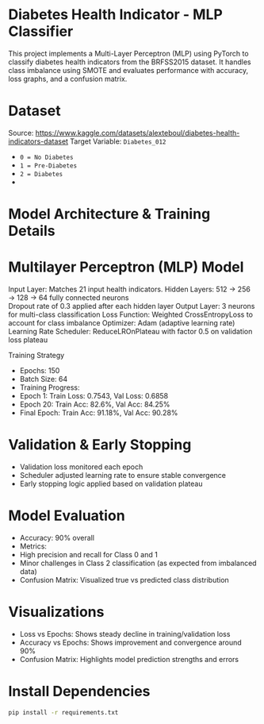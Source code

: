 # Diabetes Health Indicator - MLP Classifier

This project implements a Multi-Layer Perceptron (MLP) using PyTorch to classify diabetes health indicators from the BRFSS2015 dataset. It handles class imbalance using SMOTE and evaluates performance with accuracy, loss graphs, and a confusion matrix.

# Dataset
Source: https://www.kaggle.com/datasets/alexteboul/diabetes-health-indicators-dataset
Target Variable: `Diabetes_012`  
  - `0 = No Diabetes`  
  - `1 = Pre-Diabetes`  
  - `2 = Diabetes`
  - 
# Model Architecture & Training Details

# Multilayer Perceptron (MLP) Model
Input Layer: Matches 21 input health indicators.
Hidden Layers: 512 → 256 → 128 → 64 fully connected neurons  
Dropout rate of 0.3 applied after each hidden layer
Output Layer: 3 neurons for multi-class classification
Loss Function: Weighted CrossEntropyLoss to account for class imbalance
Optimizer: Adam (adaptive learning rate)
Learning Rate Scheduler: ReduceLROnPlateau with factor 0.5 on validation loss plateau

Training Strategy
- Epochs: 150  
- Batch Size: 64  
- Training Progress:
- Epoch 1: Train Loss: 0.7543, Val Loss: 0.6858  
- Epoch 20: Train Acc: 82.6%, Val Acc: 84.25%  
- Final Epoch: Train Acc: 91.18%, Val Acc: 90.28%

# Validation & Early Stopping
- Validation loss monitored each epoch
- Scheduler adjusted learning rate to ensure stable convergence
- Early stopping logic applied based on validation plateau

# Model Evaluation
- Accuracy: 90% overall
- Metrics:
- High precision and recall for Class 0 and 1
- Minor challenges in Class 2 classification (as expected from imbalanced data)
- Confusion Matrix: Visualized true vs predicted class distribution

# Visualizations
- Loss vs Epochs: Shows steady decline in training/validation loss
- Accuracy vs Epochs: Shows improvement and convergence around 90%
- Confusion Matrix: Highlights model prediction strengths and errors

# Install Dependencies
```bash
pip install -r requirements.txt
